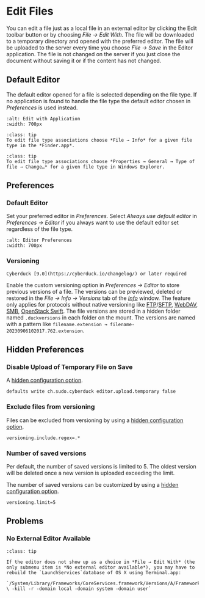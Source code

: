 Edit Files
====

You can edit a file just as a local file in an external editor by clicking the Edit toolbar button or by choosing *File → Edit With*. The file will be downloaded to a temporary directory and opened with the preferred editor. The file will be uploaded to the server every time you choose *File → Save* in the Editor application. The file is not changed on the server if you just close the document without saving it or if the content has not changed.

## Default Editor
The default editor opened for a file is selected depending on the file type. If no application is found to handle the file type the default editor chosen in *Preferences* is used instead.

```{image} _images/Edit_With_Application.png
:alt: Edit with Application
:width: 700px
```

```{admonition} macOS only
:class: tip
To edit file type associations choose *File → Info* for a given file type in the *Finder.app*.
```
```{admonition} Windows only
:class: tip
To edit file type associations choose *Properties → General → Type of file → Change…* for a given file type in Windows Explorer.
```

## Preferences

### Default Editor
Set your preferred editor in *Preferences*. Select *Always use default editor* in *Preferences → Editor* if you always want to use the default editor set regardless of the file type.

```{image} _images/Editor_Preferences.png
:alt: Editor Preferences
:width: 700px
```

### Versioning

```{important}
Cyberduck [9.0](https://cyberduck.io/changelog/) or later required
```

Enable the custom versioning option in *Preferences → Editor* to store previous versions of a file. The versions can be previewed, deleted or restored in the *File → Info → Versions* tab of the *[Info](../cyberduck/info.md#versions)* window. The feature only applies for protocols without native versioning like [FTP](../protocols/ftp.md)/[SFTP](../protocols/sftp/index.md), [WebDAV](../protocols/webdav/index.md), [SMB](../protocols/smb.md), [OpenStack Swift](../protocols/openstack/index.md). The file versions are stored in a hidden folder named `.duckversions` in each folder on the mount. The versions are named with a pattern like `filename.extension → filename-20230906102017.762.extension`.

## Hidden Preferences

### Disable Upload of Temporary File on Save

A [hidden configuration option](preferences.md#hidden-configuration-options).

    defaults write ch.sudo.cyberduck editor.upload.temporary false

### Exclude files from versioning

Files can be excluded from versioning by using a [hidden configuration option](preferences.md#hidden-configuration-options).

    versioning.include.regex=.*

### Number of saved versions

Per default, the number of saved versions is limited to 5. The oldest version will be deleted once a new version is uploaded exceeding the limit.

The number of saved versions can be customized by using a [hidden configuration option](preferences.md#hidden-configuration-options).

    versioning.limit=5


## Problems

### No External Editor Available

```{admonition} macOS only
:class: tip

If the editor does not show up as a choice in *File → Edit With* (the only submenu item is *No external editor available*), you may have to rebuild the `LaunchServices`database of OS X using Terminal.app:

`/System/Library/Frameworks/CoreServices.framework/Versions/A/Frameworks/LaunchServices.framework/Versions/A/Support/lsregister \ -kill -r -domain local -domain system -domain user`

```